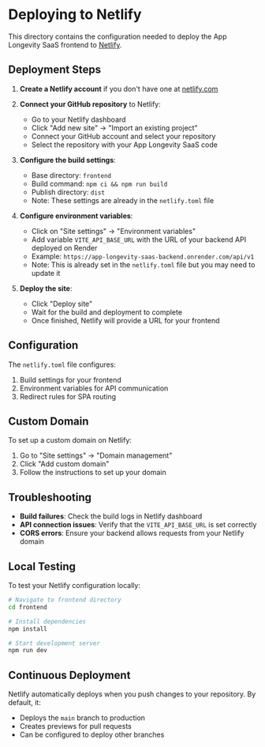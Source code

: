 # Deploying to Netlify

This directory contains the configuration needed to deploy the App Longevity SaaS frontend to [Netlify](https://netlify.com).

## Deployment Steps

1. **Create a Netlify account** if you don't have one at [netlify.com](https://netlify.com)

2. **Connect your GitHub repository** to Netlify:
   - Go to your Netlify dashboard
   - Click "Add new site" -> "Import an existing project"
   - Connect your GitHub account and select your repository
   - Select the repository with your App Longevity SaaS code

3. **Configure the build settings**:
   - Base directory: `frontend`
   - Build command: `npm ci && npm run build` 
   - Publish directory: `dist`
   - Note: These settings are already in the `netlify.toml` file

4. **Configure environment variables**:
   - Click on "Site settings" -> "Environment variables"
   - Add variable `VITE_API_BASE_URL` with the URL of your backend API deployed on Render
   - Example: `https://app-longevity-saas-backend.onrender.com/api/v1`
   - Note: This is already set in the `netlify.toml` file but you may need to update it

5. **Deploy the site**:
   - Click "Deploy site"
   - Wait for the build and deployment to complete
   - Once finished, Netlify will provide a URL for your frontend

## Configuration

The `netlify.toml` file configures:

1. Build settings for your frontend
2. Environment variables for API communication
3. Redirect rules for SPA routing

## Custom Domain

To set up a custom domain on Netlify:

1. Go to "Site settings" -> "Domain management"
2. Click "Add custom domain"
3. Follow the instructions to set up your domain

## Troubleshooting

- **Build failures**: Check the build logs in Netlify dashboard
- **API connection issues**: Verify that the `VITE_API_BASE_URL` is set correctly
- **CORS errors**: Ensure your backend allows requests from your Netlify domain

## Local Testing

To test your Netlify configuration locally:

```bash
# Navigate to frontend directory
cd frontend

# Install dependencies
npm install

# Start development server
npm run dev
```

## Continuous Deployment

Netlify automatically deploys when you push changes to your repository. By default, it:

- Deploys the `main` branch to production
- Creates previews for pull requests
- Can be configured to deploy other branches 
